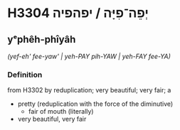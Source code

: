 # H3304 יְפֵה־פִיָּה / יפהפיה

## yᵉphêh-phîyâh

_(yef-eh' fee-yaw' | yeh-PAY pih-YAW | yeh-FAY fee-YA)_

### Definition

from H3302 by reduplication; very beautiful; very fair; a

- pretty (reduplication with the force of the diminutive)
  - fair of mouth (literally)
- very beautiful, very fair
